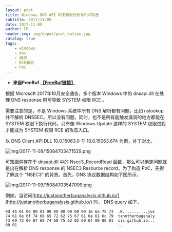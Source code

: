 ```yaml
---
layout: post
title: Windows DNS API RCE漏洞分析及PoC构造
subtitle: 2017/11/09
date: 2017-11-09
author: FR
header-img: img/depot/post-butiao.jpg
catalog: true
tags:
    - windows
    - dns
    - 漏洞
    - RCE漏洞
    - PoC
---
```


- **来自FreeBuf [【FreeBuf链接】](http://www.freebuf.com/vuls/151050.html)**  

根据 Microsoft 2017年10月安全通告，多个版本 Windows 中的 dnsapi.dll 在处理 DNS response 时可导致 SYSTEM 权限 RCE 。

需要注意的是，不是 Windows 系统中所有 DNS 解析都有问题，比如 nslookup 并不解析 DNSSEC，所以没有问题，同时，也不是所有能触发漏洞的地方都能在 SYSTEM 权限下执行代码，只有像 Windows Update 这样的 SYSTEM 权限进程才能成为 SYSTEM 权限 RCE 的攻击入口。

以 DNS Client API DLL 10.0.15063.0 与 10.0.15063.674 为例，补丁对比，

![img/2017-11-09/15084703471529.png](http://image.3001.net/images/20171020/15084703471529.png)

可知漏洞存在于 dnsapi.dll 中的 Nsec3_RecordRead 函数，那么可以确定问题就是出在解析 DNS response 的 NSEC3 Resource record，为了构造 PoC，先得了解这个 “NSEC3″ 的背景。首先，DNS 协议数据结构如下图所示，

![img/2017-11-09/15084703547099.png](http://image.3001.net/images/20171020/15084703547099.png)

例如，当访问[http://justanotherbuganalysis.github.io/](http://justanotherbuganalysis.github.io/) 时， DNS query 如下，

 `9d 4b 01 00 00 01 00 00 00 00 00 00 16 6a 75 73  .K...........jus`  
 `74 61 6e 6f 74 68 65 72 62 75 67 61 6e 61 6c 79  tanotherbuganaly`  
 `73 69 73 06 67 69 74 68 75 62 02 69 6f 00 00 01  sis.github.io...`  
 `00 01                                            ..              `

